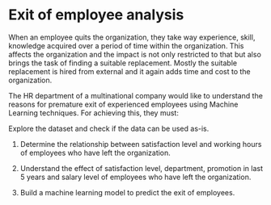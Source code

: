 # Exit of employee analysis

When an employee quits the organization, they take way experience, skill, knowledge acquired over a period of time within the organization. This affects the organization and the impact is not only restricted to that but also brings the task of finding a suitable replacement. Mostly the suitable replacement is hired from external and it again adds time and cost to the organization.

The HR department of a multinational company would like to understand the reasons for premature exit of experienced employees using Machine Learning techniques. For achieving this, they must:

Explore the dataset and check if the data can be used as-is.

1. Determine the relationship between satisfaction level and working hours of employees who have left the organization.
2. Understand the effect of satisfaction level, department, promotion in last 5 years and salary level of employees who have left the organization.

3. Build a machine learning model to predict the exit of employees.
